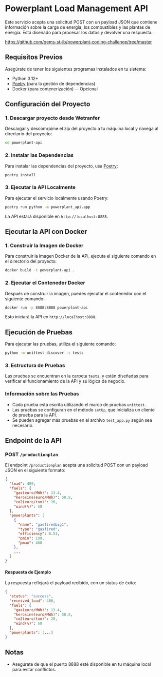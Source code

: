 # Powerplant Load Management API

Este servicio acepta una solicitud POST con un payload JSON que contiene información sobre la carga de energía, los combustibles y las plantas de energía. Está diseñado para procesar los datos y devolver una respuesta.

https://github.com/gems-st-ib/powerplant-coding-challenge/tree/master

## Requisitos Previos

Asegúrate de tener los siguientes programas instalados en tu sistema:
- Python 3.12+
- [Poetry](https://python-poetry.org/docs/#installation) (para la gestión de dependencias)
- Docker (para contenerización) -- Opcional

## Configuración del Proyecto

### 1. Descargar proyecto desde Wetranfer

Descargar y descomrpime el zip del proyecto a tu máquina local y navega al directorio del proyecto:

```bash
cd powerplant-api
```

### 2. Instalar las Dependencias

Para instalar las dependencias del proyecto, usa [Poetry](https://python-poetry.org/):

```bash
poetry install
```

### 3. Ejecutar la API Localmente

Para ejecutar el servicio localmente usando Poetry:

```bash
poetry run python -m powerplant_api.app
```

La API estará disponible en `http://localhost:8888`.

## Ejecutar la API con Docker

### 1. Construir la Imagen de Docker

Para construir la imagen Docker de la API, ejecuta el siguiente comando en el directorio del proyecto:

```bash
docker build -t powerplant-api .
```

### 2. Ejecutar el Contenedor Docker

Después de construir la imagen, puedes ejecutar el contenedor con el siguiente comando:

```bash
docker run -p 8888:8888 powerplant-api
```

Esto iniciará la API en `http://localhost:8888`.

## Ejecución de Pruebas

Para ejecutar las pruebas, utiliza el siguiente comando:

```bash
python -m unittest discover -s tests
```

### 3. Estructura de Pruebas

Las pruebas se encuentran en la carpeta `tests`, y están diseñadas para verificar el funcionamiento de la API y su lógica de negocio.

### Información sobre las Pruebas

- Cada prueba está escrita utilizando el marco de pruebas `unittest`.
- Las pruebas se configuran en el método `setUp`, que inicializa un cliente de prueba para la API.
- Se pueden agregar más pruebas en el archivo `test_app.py` según sea necesario.

## Endpoint de la API

### POST `/productionplan`

El endpoint `/productionplan` acepta una solicitud POST con un payload JSON en el siguiente formato:

```json
{
  "load": 480,
  "fuels": {
    "gas(euro/MWh)": 13.4,
    "kerosine(euro/MWh)": 50.8,
    "co2(euro/ton)": 20,
    "wind(%)": 60
  },
  "powerplants": [
    {
      "name": "gasfiredbig1",
      "type": "gasfired",
      "efficiency": 0.53,
      "pmin": 100,
      "pmax": 460
    },
    ...
  ]
}
```

#### Respuesta de Ejemplo

La respuesta reflejará el payload recibido, con un status de éxito:

```json
{
  "status": "success",
  "received_load": 480,
  "fuels": {
    "gas(euro/MWh)": 13.4,
    "kerosine(euro/MWh)": 50.8,
    "co2(euro/ton)": 20,
    "wind(%)": 60
  },
  "powerplants": [...]
}
```

## Notas

- Asegúrate de que el puerto 8888 esté disponible en tu máquina local para evitar conflictos.